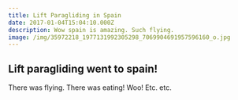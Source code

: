 ```yaml
---
title: Lift Paragliding in Spain
date: 2017-01-04T15:04:10.000Z
description: Wow spain is amazing. Such flying.
image: /img/35972218_1977131992305298_7069904691957596160_o.jpg
---
```

## Lift paragliding went to spain!



There was flying. There was eating! Woo! Etc. etc.
